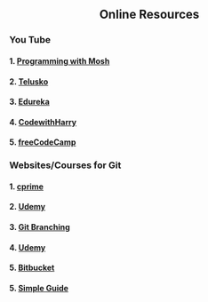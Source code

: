 
<h2 align="center">Online Resources</h2>
<h3>You Tube</h3>
<h4>1. <a href="https://www.youtube.com/watch?v=8JJ101D3knE "> Programming with Mosh</a></h4>
<h4>2. <a href="https://www.youtube.com/watch?v=WbwIoQYP6no"> Telusko</a></h4>
<h4>3. <a href="https://www.youtube.com/watch?v=b5oQZdzA37I"> Edureka</a></h4>
<h4>4. <a href="https://www.youtube.com/watch?v=evknSAkUIvs&list=PLu0W_9lII9agwhy658ZPA0MTStKUJTWPi"> CodewithHarry</a></h4>
<h4>5. <a href="https://www.youtube.com/watch?v=Uszj_k0DGsg"> freeCodeCamp</a></h4>

<h3>Websites/Courses for Git</h3>
<h4>1. <a href="https://www.cprime.com/resources/blog/the-7-best-git-tutorials-to-get-you-started-quickly/"> cprime</a></h4>
<h4>2. <a href="https://www.udemy.com/course/git-started-with-github/?LSNPUBID=JVFxdTr9V80&ranEAID=JVFxdTr9V80&ranMID=39197&ranSiteID=JVFxdTr9V80-wUqjO2.WLweq3OV0u7IxHA&utm_medium=udemyads&utm_source=aff-campaign"> Udemy</a></h4>
<h4>3. <a href="https://learngitbranching.js.org/"> Git Branching</a></h4>
<h4>4. <a href="https://www.udemy.com/course/git-bash/?LSNPUBID=JVFxdTr9V80&ranEAID=JVFxdTr9V80&ranMID=39197&ranSiteID=JVFxdTr9V80-Cr6A3JujZLtmMPqH6zAv7g&utm_medium=udemyads&utm_source=aff-campaign"> Udemy</a></h4>
<h4>5. <a href="https://www.atlassian.com/git/tutorials/learn-git-with-bitbucket-cloud"> Bitbucket</a></h4>
<h4>5. <a href="http://up1.github.io/git-guide/index.html"> Simple Guide</a></h4>
